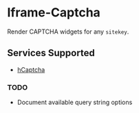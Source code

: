 # Iframe-Captcha

Render CAPTCHA widgets for any `sitekey`.

## Services Supported

- [hCaptcha](hcaptcha)

### TODO

- Document available query string options
